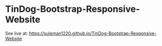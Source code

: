 # TinDog-Bootstrap-Responsive-Website
See live at: https://suleman1220.github.io/TinDog-Bootstrap-Responsive-Website

